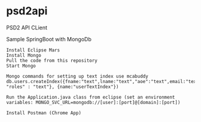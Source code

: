 # psd2api
PSD2 API CLient

Sample SpringBoot with MongoDb

    Install Eclipse Mars
    Install Mongo
    Pull the code from this repository
    Start Mongo

    Mongo commands for setting up text index use mcabuddy db.users.createIndex({fname:"text",lname:"text","aoe":"text",email:"text", "roles" : "text"}, {name:"userTextIndex"})

    Run the Application.java class from eclipse (set an environment variables: MONGO_SVC_URL=mongodb://[user]:[port]@[domain]:[port])

    Install Postman (Chrome App)
